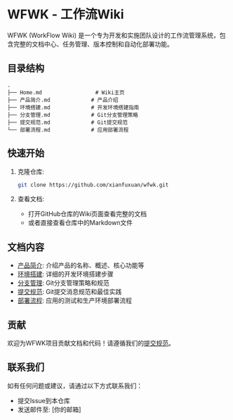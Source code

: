 # WFWK - 工作流Wiki

WFWK (WorkFlow Wiki) 是一个专为开发和实施团队设计的工作流管理系统，包含完整的文档中心、任务管理、版本控制和自动化部署功能。

## 目录结构

```
.
├── Home.md                 # Wiki主页
├── 产品简介.md             # 产品介绍
├── 环境搭建.md             # 开发环境搭建指南
├── 分支管理.md             # Git分支管理策略
├── 提交规范.md             # Git提交规范
└── 部署流程.md             # 应用部署流程
```

## 快速开始

1. 克隆仓库:
   ```bash
   git clone https://github.com/xianfuxuan/wfwk.git
   ```

2. 查看文档:
   - 打开GitHub仓库的Wiki页面查看完整的文档
   - 或者直接查看仓库中的Markdown文件

## 文档内容

- [产品简介](产品简介.md): 介绍产品的名称、概述、核心功能等
- [环境搭建](环境搭建.md): 详细的开发环境搭建步骤
- [分支管理](分支管理.md): Git分支管理策略和规范
- [提交规范](提交规范.md): Git提交消息规范和最佳实践
- [部署流程](部署流程.md): 应用的测试和生产环境部署流程

## 贡献

欢迎为WFWK项目贡献文档和代码！请遵循我们的[提交规范](提交规范.md)。

## 联系我们

如有任何问题或建议，请通过以下方式联系我们：
- 提交Issue到本仓库
- 发送邮件至: [你的邮箱]